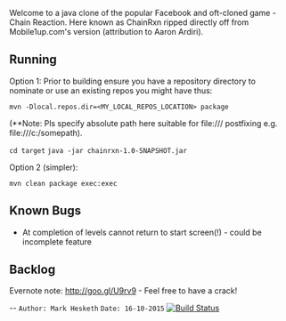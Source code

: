 Welcome to a java clone of the popular Facebook and oft-cloned game - Chain Reaction. Here known as ChainRxn ripped directly off from Mobile1up.com's version (attribution to Aaron Ardiri).

Running
-------

Option 1:
Prior to building ensure you have a repository directory to nominate or use an existing repos you might have thus:

```mvn -Dlocal.repos.dir=<MY_LOCAL_REPOS_LOCATION> package```

(**Note: Pls specify absolute path here suitable for file:/// postfixing e.g. file:///c:/somepath).

```cd target```
```java -jar chainrxn-1.0-SNAPSHOT.jar```

Option 2 (simpler): 

```mvn clean package exec:exec```

Known Bugs
----------

- At completion of levels cannot return to start screen(!) - could be incomplete feature

Backlog
-------

Evernote note: http://goo.gl/U9rv9 - Feel free to have a crack!

--
`Author: Mark Hesketh`
`Date: 16-10-2015`
[![Build Status](https://travis-ci.org/mesketh/chainrxn.svg?branch=master)](https://travis-ci.org/mesketh/chainrxn)
